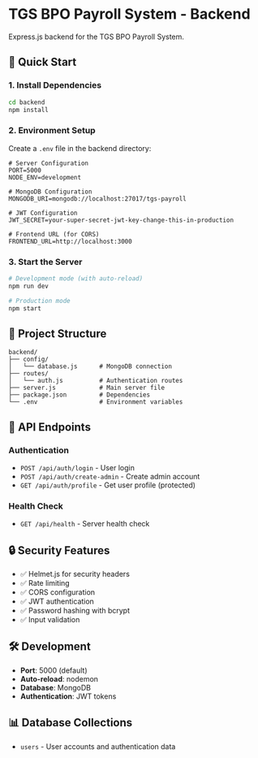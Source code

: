 # TGS BPO Payroll System - Backend

Express.js backend for the TGS BPO Payroll System.

## 🚀 Quick Start

### 1. Install Dependencies
```bash
cd backend
npm install
```

### 2. Environment Setup
Create a `.env` file in the backend directory:
```env
# Server Configuration
PORT=5000
NODE_ENV=development

# MongoDB Configuration
MONGODB_URI=mongodb://localhost:27017/tgs-payroll

# JWT Configuration
JWT_SECRET=your-super-secret-jwt-key-change-this-in-production

# Frontend URL (for CORS)
FRONTEND_URL=http://localhost:3000
```

### 3. Start the Server
```bash
# Development mode (with auto-reload)
npm run dev

# Production mode
npm start
```

## 📁 Project Structure
```
backend/
├── config/
│   └── database.js      # MongoDB connection
├── routes/
│   └── auth.js          # Authentication routes
├── server.js            # Main server file
├── package.json         # Dependencies
└── .env                 # Environment variables
```

## 🔌 API Endpoints

### Authentication
- `POST /api/auth/login` - User login
- `POST /api/auth/create-admin` - Create admin account
- `GET /api/auth/profile` - Get user profile (protected)

### Health Check
- `GET /api/health` - Server health check

## 🔒 Security Features
- ✅ Helmet.js for security headers
- ✅ Rate limiting
- ✅ CORS configuration
- ✅ JWT authentication
- ✅ Password hashing with bcrypt
- ✅ Input validation

## 🛠️ Development
- **Port**: 5000 (default)
- **Auto-reload**: nodemon
- **Database**: MongoDB
- **Authentication**: JWT tokens

## 📊 Database Collections
- `users` - User accounts and authentication data 